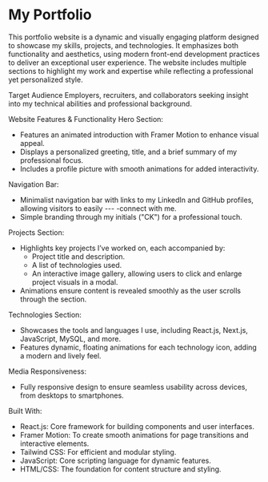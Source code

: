 # My Portfolio

This portfolio website is a dynamic and visually engaging platform designed to showcase my skills, projects, and technologies. It emphasizes both functionality and aesthetics, using modern front-end development practices to deliver an exceptional user experience. The website includes multiple sections to highlight my work and expertise while reflecting a professional yet personalized style.

Target Audience
Employers, recruiters, and collaborators seeking insight into my technical abilities and professional background.

Website Features & Functionality
Hero Section:
- Features an animated introduction with Framer Motion to enhance visual appeal.
- Displays a personalized greeting, title, and a brief summary of my professional focus.
- Includes a profile picture with smooth animations for added interactivity.

Navigation Bar:
- Minimalist navigation bar with links to my LinkedIn and GitHub profiles, allowing visitors to easily --- -connect with me.
- Simple branding through my initials ("CK") for a professional touch.

Projects Section:
- Highlights key projects I’ve worked on, each accompanied by:
  - Project title and description.
  - A list of technologies used.
  - An interactive image gallery, allowing users to click and enlarge project visuals in a modal.
- Animations ensure content is revealed smoothly as the user scrolls through the section.

Technologies Section:
- Showcases the tools and languages I use, including React.js, Next.js, JavaScript, MySQL, and more.
 - Features dynamic, floating animations for each technology icon, adding a modern and lively feel.

Media Responsiveness:
- Fully responsive design to ensure seamless usability across devices, from desktops to smartphones.

Built With:
- React.js: Core framework for building components and user interfaces.
- Framer Motion: To create smooth animations for page transitions and interactive elements.
- Tailwind CSS: For efficient and modular styling.
- JavaScript: Core scripting language for dynamic features.
- HTML/CSS: The foundation for content structure and styling.

